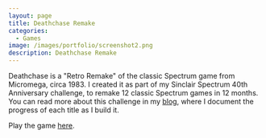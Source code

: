 ```yaml
---
layout: page
title: Deathchase Remake
categories:
  - Games
image: /images/portfolio/screenshot2.png
description: Deathchase Remake
---
```

Deathchase is a "Retro Remake" of the classic Spectrum game from Micromega, circa 1983. I created it as part of my Sinclair Spectrum 40th Anniversary challenge, to remake 12 classic Spectrum games in 12 months. You can read more about this challenge in my [blog](https://www.indigobeetle.co.uk/blog), where I document the progress of each title as I build it.

Play the game [here](https://indigobeetle.itch.io/deathchase-remake).